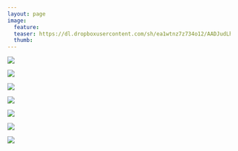```yaml
---
layout: page
image:
  feature:
  teaser: https://dl.dropboxusercontent.com/sh/ea1wtnz7z734o12/AADJudLhIvlzRNRdZvcG-Dq6a/luontokuvat/kev%C3%A4t/DS14631-245px.jpg
  thumb:
---
```


[![](https://dl.dropboxusercontent.com/sh/ea1wtnz7z734o12/AABo1uW1kdQ7xSKUGJPfiyY1a/luontokuvat/kev%C3%A4t/DSC60921-800px.jpg)](https://dl.dropboxusercontent.com/sh/ea1wtnz7z734o12/AADms6UJWVlz3NKOzcmpt46ba/luontokuvat/kev%C3%A4t/DSC60921.jpg)

[![](https://dl.dropboxusercontent.com/sh/ea1wtnz7z734o12/AAAtUkFX6gAHAefxKyejCilpa/luontokuvat/kev%C3%A4t/DSC60934-800px.jpg)](https://dl.dropboxusercontent.com/sh/ea1wtnz7z734o12/AACcv8jUEy9IfKfvgNzC9GzGa/luontokuvat/kev%C3%A4t/DSC60934.jpg)

[![](https://dl.dropboxusercontent.com/sh/ea1wtnz7z734o12/AABX82QYNDXT3fGbVpPa3_sJa/luontokuvat/kev%C3%A4t/DS14798-800px.jpg)](https://dl.dropboxusercontent.com/sh/ea1wtnz7z734o12/AADEkI_3q29MuDcf7asaskF-a/luontokuvat/kev%C3%A4t/DS14798.jpg)

[![](https://dl.dropboxusercontent.com/sh/ea1wtnz7z734o12/AAAsKM16jAJ50aXB2cnatj_Ea/luontokuvat/kev%C3%A4t/DS14803-800px.jpg)](https://dl.dropboxusercontent.com/sh/ea1wtnz7z734o12/AADuzUnf4JoDEfgH7PVmqSZNa/luontokuvat/kev%C3%A4t/DS14803.jpg)

[![](https://dl.dropboxusercontent.com/sh/ea1wtnz7z734o12/AACQwimkylF0L29kXQugEYX4a/luontokuvat/kev%C3%A4t/DS14560-800px.jpg)](https://dl.dropboxusercontent.com/sh/ea1wtnz7z734o12/AACSzHO0BIzSindAS4ygy4jGa/luontokuvat/kev%C3%A4t/DS14560.jpg)

[![](https://dl.dropboxusercontent.com/sh/ea1wtnz7z734o12/AACxTvRXdYpL_2kjzZzT4j28a/luontokuvat/kev%C3%A4t/DS14666-800px.jpg)](https://dl.dropboxusercontent.com/sh/ea1wtnz7z734o12/AACDvKskimCfVkqKI4PQCwFWa/luontokuvat/kev%C3%A4t/DS14666.jpg)

[![](https://dl.dropboxusercontent.com/sh/ea1wtnz7z734o12/AAAJX9OIbz5vaHjedJwfupfGa/luontokuvat/kev%C3%A4t/DS14631-800px.jpg)](https://dl.dropboxusercontent.com/sh/ea1wtnz7z734o12/AAAjxE5IF859bXRyexp5QwiGa/luontokuvat/kev%C3%A4t/DS14631.jpg)
